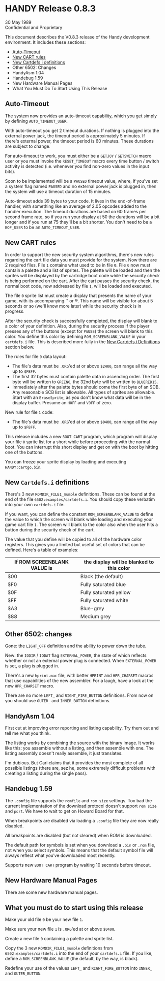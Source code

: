 # HANDY Release 0.8.3

30 May 1989  
Confidential and Proprietary

This document describes the V0.8.3 release of the Handy development environment. It includes these sections:

- [Auto-Timeout](#auto-timeout)
- [New CART rules](#new-cart-rules)
- [New Cartdefs.i definitions](#new-cartdefsi-definitions)
- Other 6502: Changes
- HandyAsm 1.04
- Handebug 1.59
- New Hardware Manual Pages
- What You Must Do To Start Using This Release

## Auto-Timeout

The system now provides an auto-timeout capability, which you get simply by defining `AUTO_TIMEOUT_USER`.

With auto-timeout you get 2 timeout durations. If nothing is plugged into the external power jack, the timeout period is approximately 5 minutes. If there's external power, the timeout period is 60 minutes. These durations are subject to change.

For auto-timeout to work, you must either be a `GETJOY` / `GETSWITCH` macro user or you must invoke the `RESET_TIMEOUT` macro every time button / switch activity is detected (i.e. whenever you find non-zero values in the input bits).

Soon to be implemented will be a `PAUSED` timeout value, where, if you've set a system flag named `PAUSED` and no external power jack is plugged in, then the system will use a timeout duration of 15 minutes.

Auto-timeout adds 39 bytes to your code. It lives in the end-of-frame handler, with something like an average of 2.05 opcodes added to the handler execution. The timeout durations are based on 60 frames per second frame rate, so if you run your display at 50 the durations will be a bit longer and if you run at 75 they'll be a bit shorter. You don't need to be a `EOF_USER` to be an `AUTO_TIMEOUT_USER`.

## New CART rules

In order to support the new security system algorithms, there's new rules regarding the cart file data you must provide for the system. Now there are 2 required files. File `1` contains what used to be in file `0`. File `0` now must contain a palette and a list of sprites. The palette will be loaded and then the sprites will be displayed by the cartridge boot code while the security check is being performed on the cart. After the cart passes the security check, the normal boot code, now addressed by file `1`, will be loaded and executed.

The file `0` sprite list must create a display that presents the name of your game, with its accompanying ™ or ®. This name will be visible for about 5 seconds or so (we'll know more later) while the security check is in progress.

After the security check is successfully completed, the display will blank to a color of your definition. Also, during the security process if the player presses any of the buttons (except for `PAUSE`) the screen will blank to this color. You define this color by defining `ROM_SCREENBLANK_VALUE` in your `cartdefs.i` file. This is described more fully in the [New Cartdefs.i Definitions](#new-cartdefsi-definitions) section below.

The rules for file `0` data layout:

- The file's data must be `.ORG`'ed at or above `$2400`, can range all the way up to `$FBFF`.
- The first 32 bytes must contain palette data in ascending order. The first byte will be written to `GREEN0`, the 32nd byte will be written to `BLUERED15`.
- Immediately after the palette bytes should come the first byte of an SCB. Any reasonable SCB list is allowable. All types of sprites are allowable. Start with an `EraseSprite`, as you don't know what data will be in the display buffer. Presume an `HOFF` and `VOFF` of zero.

New rule for file `1` code:

- The file's data must be `.ORG`'ed at or above `$0400`, can range all the way up to `$FBFF`.

This release includes a new `BOOT CART` program, which program will display your file `0` sprite list for a short while before proceeding with the normal boot. You can interrupt this short display and get on with the boot by hitting one of the buttons.

You can freeze your sprite display by loading and executing `HANDY:cartgo.bin`.

## New `Cartdefs.i` definitions

There's 3 new `ROMDIR_FILE1_mumble` definitions. These can be found at the end of the file `6502:examples/cartdefs.i`. You should copy these verbatim into your own `cartdefs.i` file.

If you want, you can define the constant `ROM_SCREENBLANK_VALUE` to define the value to which the screen will blank while loading and executing your game cart file `1`. The screen will blank to the color also when the user hits a button during the security check of the cart.

The value that you define will be copied to all of the hardware color registers. This gives you a limited but useful set of colors that can be defined. Here's a table of examples:

|If ROM SCREENBLANK VALUE is|the display will be blanked to this color|
|---|---|
|$00|Black (the default)|
|$F0|Fully saturated blue|
|$0F|Fully saturated yellow|
|$FF|Fully saturated white|
|$A3|Blue-grey|
|$88|Medium grey|

## Other 6502: changes

Gone: the `LIGHT_OFF` definition and the ability to power down the tube.

New: the `IODIR` / `IODAT` flag `EXTERNAL_POWER`, the state of which reflects whether or not an external power plug is connected. When `EXTERNAL_POWER` is set, a plug is plugged in.

There's a new `hprint.mac` file, with better `HPRINT` and `HPR_CHARSET` macros that use capabilities of the new assembler. For a laugh, have a look at the new `HPR_CHARSET` macro.

There are no more `LEFT_` and `RIGHT_FIRE_BUTTON` definitions. From now on you should use `OUTER_` and `INNER_BUTTON` definitions.

## HandyAsm 1.04

First cut at improving error reporting and listing capability. Try them out and tell me what you think.

The listing works by combining the source with the binary image. It works like this: you assemble without a listing, and then assemble with one. The listing assembly doesn't really assemble, it just translates.

I'm dubious. But Carl claims that it provides the most complete of all possible listings (there are, sez he, some extremely difficult problems with creating a listing during the single pass).

## Handebug 1.59

The `.config` file supports the `romfile` and `rom size` settings. Too bad the current implementation of the download protocol doesn't support `rom size` and `port`. We have to wait to get on Howard Board for that.

When breakpoints are disabled via loading a `.config` file they are now really disabled.

All breakpoints are disabled (but not cleared) when ROM is downloaded.

The default path for symbols is set when you download a `.bin` or `.rom` file, not when you select symbols. This means that the default symbol file will always reflect what you've downloaded most recently.

Supports new `BOOT CART` program by waiting 10 seconds before timeout.

## New Hardware Manual Pages

There are some new hardware manual pages.

## What you must do to start using this release

Make your old file `0` be your new file `1`.

Make sure your new file `1` is `.ORG`'ed at or above `$0400`.

Create a new file `0` containing a palette and sprite list.

Copy the 3 new `ROMDIR_FILE1_mumble` definitions from `6502:examples/cartdefs.i` into the end of your `cartdefs.i` file. If you like, define a `ROM_SCREENBLANK_VALUE` (the default, by the way, is black).

Redefine your use of the values `LEFT_` and `RIGHT_FIRE_BUTTON` into `INNER_` and `OUTER_BUTTON`.
